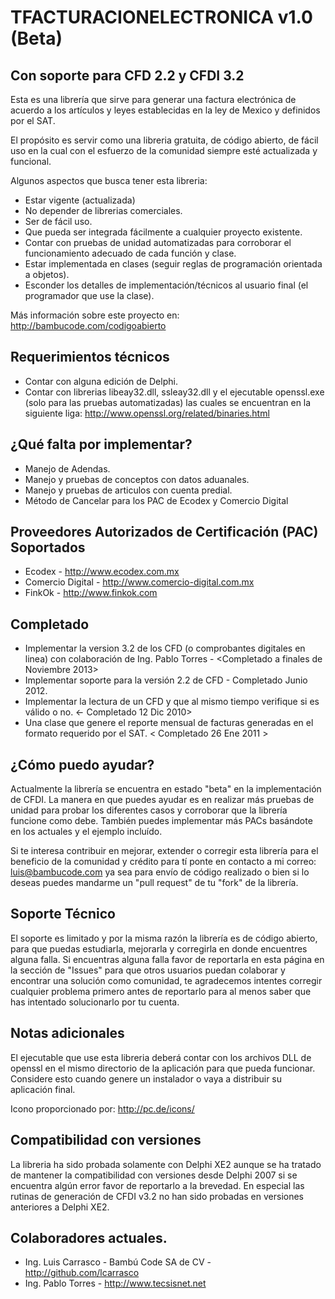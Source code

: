 ﻿TFACTURACIONELECTRONICA v1.0 (Beta) 
===================================
Con soporte para CFD 2.2 y CFDI 3.2     
--------------------------------------
Esta es una librería que sirve para generar una factura electrónica de acuerdo a los artículos y leyes establecidas en la ley de Mexico y definidos por el SAT.

El propósito es servir como una libreria gratuita, de código abierto, de fácil uso en la cual con el esfuerzo de la comunidad siempre esté actualizada y funcional.

Algunos aspectos que busca tener esta libreria:

- Estar vigente (actualizada)
- No depender de librerias comerciales.
- Ser de fácil uso.
- Que pueda ser integrada fácilmente a cualquier proyecto existente.
- Contar con pruebas de unidad automatizadas para corroborar el funcionamiento adecuado de cada función y clase.
- Estar implementada en clases (seguir reglas de programación orientada a objetos).
- Esconder los detalles de implementación/técnicos al usuario final (el programador que use la clase).

Más información sobre este proyecto en:
<http://bambucode.com/codigoabierto>

Requerimientos técnicos
------------
- Contar con alguna edición de Delphi.
- Contar con librerias libeay32.dll, ssleay32.dll y el ejecutable openssl.exe (solo para las pruebas automatizadas)
las cuales se encuentran en la siguiente liga: <http://www.openssl.org/related/binaries.html>

¿Qué falta por implementar?
-------------
- Manejo de Adendas.
- Manejo y pruebas de conceptos con datos aduanales.
- Manejo y pruebas de articulos con cuenta predial.
- Método de Cancelar para  los PAC de Ecodex y Comercio Digital

Proveedores Autorizados de Certificación (PAC) Soportados
-------------
* Ecodex - <http://www.ecodex.com.mx>
* Comercio Digital - <http://www.comercio-digital.com.mx>
* FinkOk - <http://www.finkok.com>

Completado
-------------
- Implementar la version 3.2 de los CFD (o comprobantes digitales en linea) con colaboración de Ing. Pablo Torres - <Completado a finales de Noviembre 2013>
- Implementar soporte para la versión 2.2 de CFD - Completado Junio 2012.
- Implementar la lectura de un CFD y que al mismo tiempo verifique si es válido o no. <- Completado 12 Dic 2010>
- Una clase que genere el reporte mensual de facturas generadas en el formato requerido por el SAT. < Completado 26 Ene 2011 >

¿Cómo puedo ayudar?
-------------
Actualmente la librería se encuentra en estado "beta" en la implementación de CFDI. La manera en que puedes ayudar es en realizar más pruebas de unidad para probar los diferentes casos y corroborar que la librería funcione como debe. También puedes implementar más PACs basándote en los actuales y el ejemplo incluído.

Si te interesa contribuir en mejorar, extender o corregir esta librería para el beneficio de la comunidad y crédito para tí ponte en contacto a mi correo: <luis@bambucode.com> ya sea para envío de código realizado o bien si lo deseas puedes mandarme un "pull request" de tu "fork" de la librería.

Soporte Técnico
------------
El soporte es limitado y por la misma razón la librería es de código abierto, para que puedas estudiarla, mejorarla y corregirla en donde encuentres alguna falla. Si encuentras alguna falla favor de reportarla en esta página en la sección de "Issues" para que otros usuarios puedan colaborar y encontrar una solución como comunidad, te agradecemos intentes corregir cualquier problema primero antes de reportarlo para al menos saber que has intentado solucionarlo por tu cuenta.

Notas adicionales
------------
El ejecutable que use esta libreria deberá contar con los archivos DLL de openssl en el mismo directorio de la
aplicación para que pueda funcionar. Considere esto cuando genere un instalador o vaya a distribuir su aplicación
final.

Icono proporcionado por: http://pc.de/icons/

Compatibilidad con versiones
------------
La libreria ha sido probada solamente con Delphi XE2 aunque se ha tratado de mantener la compatibilidad con versiones desde Delphi 2007 si se encuentra algún error favor de reportarlo a la brevedad. En especial las rutinas de generación de CFDI v3.2 no han sido probadas en versiones anteriores a Delphi XE2.

Colaboradores actuales.
-------------
* Ing. Luis Carrasco - Bambú Code SA de CV - <http://github.com/lcarrasco>
*  Ing. Pablo Torres - <http://www.tecsisnet.net>
